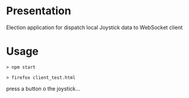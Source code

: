 Presentation
===
Election application  for dispatch local Joystick data
to WebSocket client 

Usage
=== 
```
> npm start

> firefox client_test.html
```

press a button o the  joystick...

